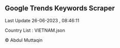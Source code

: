 

## Google Trends Keywords Scraper 
 
Last Update 26-06-2023 , 08:46:11

Country List :
VIETNAM.json



© Abdul Muttaqin 
